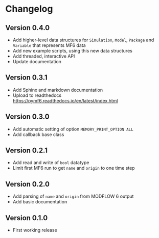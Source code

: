 # Changelog

## Version 0.4.0

* Add higher-level data structures for `Simulation`, `Model`, `Package` and
  `Variable` that represents MF6 data 
* Add new example scripts, using this new data structures
* Add threaded, interactive API
* Update documentation


## Version 0.3.1

* Add Sphinx and markdown documentation
* Upload to readthedocs https://pymf6.readthedocs.io/en/latest/index.html

## Version 0.3.0

* Add automatic setting of option `MEMORY_PRINT_OPTION ALL`
* Add callback base class

## Version 0.2.1

* Add read and write of `bool` datatype
* Limit first MF6 run to get `name` and `origin` to one time step

## Version 0.2.0

* Add parsing of `name` and `origin` from MODFLOW 6 output
* Add basic documentation

## Version 0.1.0

* First working release
